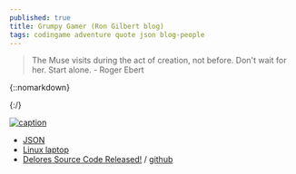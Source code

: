 ```yaml
---
published: true
title: Grumpy Gamer (Ron Gilbert blog)
tags: codingame adventure quote json blog-people
---
```

> The Muse visits during the act of creation, not before. Don't wait for her. Start alone. - Roger Ebert

{::nomarkdown}
<link rel="shortcut icon" href="https://grumpygamer.com/favicon.ico" type="image/x-icon" />
{:/}

[![caption](https://images-grumpygamer.nyc3.digitaloceanspaces.com/gg_header4.png) <!-- .element height="50%" width="50% ustify-content="left" -->
](https://grumpygamer.com/)

- [JSON](https://grumpygamer.com/json)
- [Linux laptop](https://grumpygamer.com/my_linux_laptop)
- [Delores Source Code Released!](https://grumpygamer.com/delores_dev) / [github](https://github.com/grumpygamer/DeloresDev)
